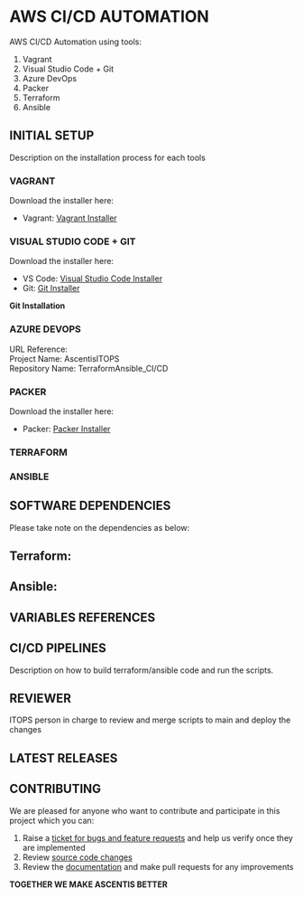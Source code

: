 # AWS CI/CD AUTOMATION 
AWS CI/CD Automation using tools:
1. Vagrant
2. Visual Studio Code + Git
3. Azure DevOps
4. Packer
5. Terraform
6. Ansible

## INITIAL SETUP
Description on the installation process for each tools

### VAGRANT
Download the installer here:  
- Vagrant: [Vagrant Installer](https://www.vagrantup.com/)

### VISUAL STUDIO CODE + GIT
Download the installer here:  
- VS Code: [Visual Studio Code Installer](https://code.visualstudio.com/)
- Git: [Git Installer](https://git-scm.com/)  
  
**Git Installation**
### AZURE DEVOPS
URL Reference:  
Project Name: AscentisITOPS  
Repository Name: TerraformAnsible_CI/CD  
  
### PACKER  
Download the installer here:  
- Packer: [Packer Installer](https://www.packer.io/)  
  
### TERRAFORM  
  
### ANSIBLE  
  
## SOFTWARE DEPENDENCIES  
Please take note on the dependencies as below:  
  
Terraform:  
-  
  
Ansible:  
-  
  
## VARIABLES REFERENCES  
  
## CI/CD PIPELINES  
Description on how to build terraform/ansible code and run the scripts.  
  
## REVIEWER  
ITOPS person in charge to review and merge scripts to main and deploy the changes  
  
## LATEST RELEASES  
  
## CONTRIBUTING  
We are pleased for anyone who want to contribute and participate in this project which you can:
1. Raise a [ticket for bugs and feature requests](URL) and help us verify once they are implemented 
2. Review [source code changes](URL)
3. Review the [documentation](URL) and make pull requests for any improvements  
  
**TOGETHER WE MAKE ASCENTIS BETTER**